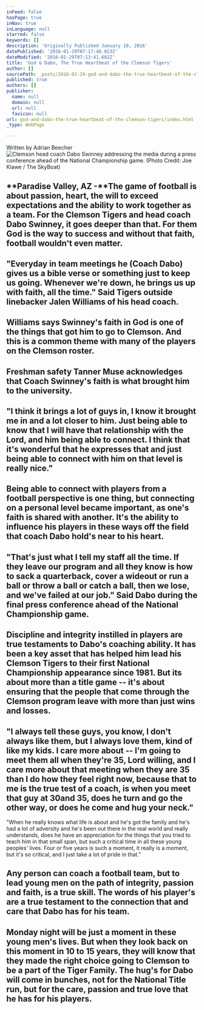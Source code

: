 ```yaml
---
inFeed: false
hasPage: true
inNav: true
inLanguage: null
starred: false
keywords: []
description: 'Originally Published January 10, 2016'
datePublished: '2016-01-29T07:17:46.023Z'
dateModified: '2016-01-29T07:13:41.682Z'
title: 'God & Dabo, The True Heartbeat of the Clemson Tigers'
author: []
sourcePath: _posts/2016-01-29-god-and-dabo-the-true-heartbeat-of-the-clemson-tigers.md
published: true
authors: []
publisher:
  name: null
  domain: null
  url: null
  favicon: null
url: god-and-dabo-the-true-heartbeat-of-the-clemson-tigers/index.html
_type: WebPage

---
```

Written by Adrian Beecher
![Clemson head coach Dabo Swinney addressing the media during a press conference ahead of the National Championship game.  (Photo Credit: Joe Klawe / The SkyBoat)](https://the-grid-user-content.s3-us-west-2.amazonaws.com/8e8e7f14-9417-45b0-9d90-70f8ffc2d24d.jpg)

## **Paradise Valley, AZ -**The game of football is about passion, heart, the will to exceed expectations and the ability to work together as a team. For the Clemson Tigers and head coach Dabo Swinney, it goes deeper than that. For them God is the way to success and without that faith, football wouldn't even matter.

## "Everyday in team meetings he (Coach Dabo) gives us a bible verse or something just to keep us going.  Whenever we're down, he brings us up with faith, all the time." Said Tigers outside linebacker Jalen Williams of his head coach.

## Williams says Swinney's faith in God is one of the things that got him to go to Clemson. And this is a common theme with many of the players on the Clemson roster.

## Freshman safety Tanner Muse acknowledges that Coach Swinney's faith is what brought him to the university.

## "I think it brings a lot of guys in, I know it brought me in and a lot closer to him. Just being able to know that I will have that relationship with the Lord, and him being able to connect. I think that it's wonderful that he expresses that and just being able to connect with him on that level is really nice."

## Being able to connect with players from a football perspective is one thing, but connecting on a personal level became important, as one's faith is shared with another. It's the ability to influence his players in these ways off the field that coach Dabo hold's near to his heart.

## "That's just what I tell my staff all the time. If they leave our program and all they know is how to sack a quarterback, cover a wideout or run a ball or throw a ball or catch a ball, then we lose, and we've failed at our job." Said Dabo during the final press conference ahead of the National Championship game.

## Discipline and integrity instilled in players are true testaments to Dabo's coaching ability. It has been a key asset that has helped him lead his Clemson Tigers to their first National Championship appearance since 1981\. But its about more than a title game -- it's about ensuring that the people that come through the Clemson program leave with more than just wins and losses.

## "I always tell these guys, you know, I don't always like them, but I always love them, kind of like my kids. I care more about -- I'm going to meet them all when they're 35, Lord willing, and I care more about that meeting when they are 35 than I do how they feel right now, because that to me is the true test of a coach, is when you meet that guy at 30and 35, does he turn and go the other way, or does he come and hug your neck."  
"When he really knows what life is about and he's got the family and he's had a lot of adversity and he's been out there in the real world and really understands, does he have an appreciation for the things that you tried to teach him in that small span, but such a critical time in all these young peoples' lives. Four or five years is such a moment, it really is a moment, but it's so critical, and I just take a lot of pride in that."

## Any person can coach a football team, but to lead young men on the path of integrity, passion and faith, is a true skill. The words of his player's are a true testament to the connection that and care that Dabo has for his team.

## Monday night will be just a moment in these young men's lives. But when they look back on this moment in 10 to 15 years, they will know that they made the right choice going to Clemson to be a part of the Tiger Family. The hug's for Dabo will come in bunches, not for the National Title run, but for the care, passion and true love that he has for his players.